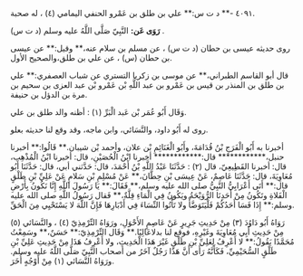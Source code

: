 ٤٠٩١ -** د ت س:** علي بن طلق بن عَمْرو الحنفي اليمامي (٤) ، له صحبة.

**رَوَى عَن:** النَّبِيّ صَلَّى اللَّهُ عليه وسلم (د ت س) .

روى حديثه عيسى بن حطان (د ت س) ، عن مسلم بن سلام عنه،** وقيل:** عن عيسى بن حطان (س) ، عن علي بن طلق،والصحيح الأول.

قال أبو القاسم الطبراني،** عن موسى بن زكريا التستري عن شباب العصفري:** علي بن طلق بن المنذر بن قيس بن عَمْرو بن عبد اللَّهِ بْن عَمْرو بْن عبد العزى بن سحيم بن مرة بن الدؤل بن حنيفة.

وَقَال أَبُو عُمَر بْن عَبد الْبَرِّ (١) : أظنه والد طلق بن علي.

روى له أَبُو داود، والنَّسَائي، وابن ماجه، وقد وقع لنا حديثه بعلو.

أخبرنا به أَبُو الْفَرَجِ بْنُ قُدَامَةَ، وأَبُو الْغَنَائِمِ بْن علان، وأحمد بْن شيبان.** قَالُوا:** أخبرنا حنبل،************ قال:************ أخبرنا ابْنُ الْحُصَيْنِ، قال: أخبرنا ابْنُ الْمُذْهِب، قال: أخبرنا القَطِيعِيّ، قال (٢) : حَدَّثَنَا عَبْدُ اللَّهِ بْنُ أَحْمَدَ، قال: حَدَّثني أبي، قال: حَدَّثَنَا أَبُو مُعَاوِيَةَ، قال: حَدَّثَنَا عَاصِمٌ، عَنْ عِيسَى بْنِ حِطَّانَ،** عَنْ مُسْلِمِ بْنِ سَلامٍ عَنْ عَلِيِّ بْنِ طَلْقٍ قال:** أَتَى أَعْرَابِيُّ النَّبِيُّ صلى الله عليه وسلم،** فَقَالَ:** يَا رَسُولَ اللَّهِ إِنَّا نَكُونُ بِأَرْضِ الْفَلاةِ وتَكُونُ مِنْ أَحَدِنَا الرُّوَيْحَةُ ويَكُونُ فِي الْمَاءِ قِلَّةٌ،** فَقال رَسُولُ اللَّهِ صلى الله عليه وسلم:** إِذَا فَسَا أَحَدُكُمْ فَلْيَتَوَضَّأْ ولا تَأْتُوا النِّسَاءَ فِي أَدْبَارِهَا فَإِنَّ اللَّهَ لا يَسْتَحْيِي مِنَ الْحَقِّ.

رَوَاهُ أَبُو دَاوُدَ (٣) مِنْ حَدِيثِ جَرِيرٍ عَنْ عَاصِمٍ الأَحْوَلِ، ورَوَاهُ التِّرْمِذِيّ (٤) ، والنَّسَائي (٥) مِنْ حَدِيثِ أَبِي مُعَاوِيَةَ وغَيْرِهِ، فوقع لنا بدلاعَالِيًا.** وَقَال التِّرْمِذِيّ:** حَسَنٌ،** وسَمِعْتُ مُحَمَّدًا يَقُولُ:** لا أَعْرِفُ لِعَلِيِّ بْنِ طَلْقٍ غَيْرَ هَذَا الْحَدِيثِ، ولا أَعْرِفُ هَذَا مِنْ حَدِيثِ عَلِيِّ بْنِ طَلْقٍ السُّحَيْمِيِّ، فَكَأَنَّهُ رَأَى أَنَّ هَذَا رَجُلٌ آخَرُ من أصحاب النَّبِيّ صَلَّى اللَّهُ عليه وسلم. ورَوَاهُ النَّسَائي (١) مِنْ أَوْجُهٍ أُخَرَ.